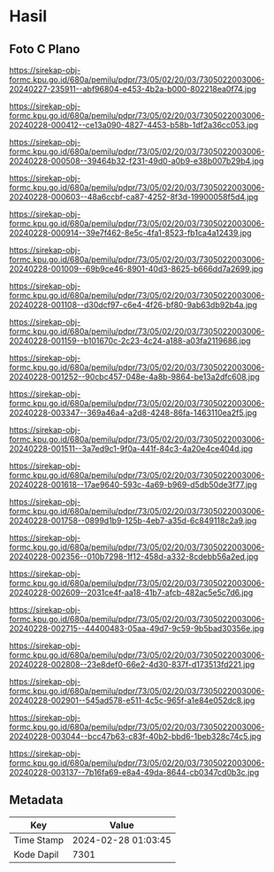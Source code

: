 # Hasil

## Foto C Plano

https://sirekap-obj-formc.kpu.go.id/680a/pemilu/pdpr/73/05/02/20/03/7305022003006-20240227-235911--abf96804-e453-4b2a-b000-802218ea0f74.jpg

https://sirekap-obj-formc.kpu.go.id/680a/pemilu/pdpr/73/05/02/20/03/7305022003006-20240228-000412--ce13a090-4827-4453-b58b-1df2a36cc053.jpg

https://sirekap-obj-formc.kpu.go.id/680a/pemilu/pdpr/73/05/02/20/03/7305022003006-20240228-000508--39464b32-f231-49d0-a0b9-e38b007b29b4.jpg

https://sirekap-obj-formc.kpu.go.id/680a/pemilu/pdpr/73/05/02/20/03/7305022003006-20240228-000603--48a6ccbf-ca87-4252-8f3d-19900058f5d4.jpg

https://sirekap-obj-formc.kpu.go.id/680a/pemilu/pdpr/73/05/02/20/03/7305022003006-20240228-000914--39e7f462-8e5c-4fa1-8523-fb1ca4a12439.jpg

https://sirekap-obj-formc.kpu.go.id/680a/pemilu/pdpr/73/05/02/20/03/7305022003006-20240228-001009--69b9ce46-8901-40d3-8625-b666dd7a2699.jpg

https://sirekap-obj-formc.kpu.go.id/680a/pemilu/pdpr/73/05/02/20/03/7305022003006-20240228-001108--d30dcf97-c6e4-4f26-bf80-9ab63db92b4a.jpg

https://sirekap-obj-formc.kpu.go.id/680a/pemilu/pdpr/73/05/02/20/03/7305022003006-20240228-001159--b101670c-2c23-4c24-a188-a03fa2119686.jpg

https://sirekap-obj-formc.kpu.go.id/680a/pemilu/pdpr/73/05/02/20/03/7305022003006-20240228-001252--90cbc457-048e-4a8b-9864-be13a2dfc608.jpg

https://sirekap-obj-formc.kpu.go.id/680a/pemilu/pdpr/73/05/02/20/03/7305022003006-20240228-003347--369a46a4-a2d8-4248-86fa-1463110ea2f5.jpg

https://sirekap-obj-formc.kpu.go.id/680a/pemilu/pdpr/73/05/02/20/03/7305022003006-20240228-001511--3a7ed9c1-9f0a-441f-84c3-4a20e4ce404d.jpg

https://sirekap-obj-formc.kpu.go.id/680a/pemilu/pdpr/73/05/02/20/03/7305022003006-20240228-001618--17ae9640-593c-4a69-b969-d5db50de3f77.jpg

https://sirekap-obj-formc.kpu.go.id/680a/pemilu/pdpr/73/05/02/20/03/7305022003006-20240228-001758--0899d1b9-125b-4eb7-a35d-6c849118c2a9.jpg

https://sirekap-obj-formc.kpu.go.id/680a/pemilu/pdpr/73/05/02/20/03/7305022003006-20240228-002356--010b7298-1f12-458d-a332-8cdebb56a2ed.jpg

https://sirekap-obj-formc.kpu.go.id/680a/pemilu/pdpr/73/05/02/20/03/7305022003006-20240228-002609--2031ce4f-aa18-41b7-afcb-482ac5e5c7d6.jpg

https://sirekap-obj-formc.kpu.go.id/680a/pemilu/pdpr/73/05/02/20/03/7305022003006-20240228-002715--44400483-05aa-49d7-9c59-9b5bad30356e.jpg

https://sirekap-obj-formc.kpu.go.id/680a/pemilu/pdpr/73/05/02/20/03/7305022003006-20240228-002808--23e8def0-66e2-4d30-837f-d173513fd221.jpg

https://sirekap-obj-formc.kpu.go.id/680a/pemilu/pdpr/73/05/02/20/03/7305022003006-20240228-002901--545ad578-e511-4c5c-965f-a1e84e052dc8.jpg

https://sirekap-obj-formc.kpu.go.id/680a/pemilu/pdpr/73/05/02/20/03/7305022003006-20240228-003044--bcc47b63-c83f-40b2-bbd6-1beb328c74c5.jpg

https://sirekap-obj-formc.kpu.go.id/680a/pemilu/pdpr/73/05/02/20/03/7305022003006-20240228-003137--7b16fa69-e8a4-49da-8644-cb0347cd0b3c.jpg


## Metadata

| Key        | Value               |
| ---------- | ------------------- |
| Time Stamp | 2024-02-28 01:03:45 |
| Kode Dapil | 7301                |



